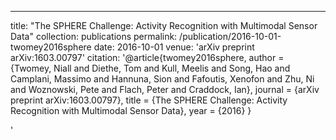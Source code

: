 ---
title: "The SPHERE Challenge: Activity Recognition with Multimodal Sensor Data"
collection: publications
permalink: /publication/2016-10-01-twomey2016sphere
date: 2016-10-01
venue: 'arXiv preprint arXiv:1603.00797'
citation: '@article{twomey2016sphere,
 author = {Twomey, Niall and Diethe, Tom and Kull, Meelis and Song, Hao and Camplani, Massimo and Hannuna, Sion and Fafoutis, Xenofon and Zhu, Ni and Woznowski, Pete and Flach, Peter and Craddock, Ian},
 journal = {arXiv preprint arXiv:1603.00797},
 title = {The SPHERE Challenge: Activity Recognition with Multimodal Sensor Data},
 year = {2016}
}

'